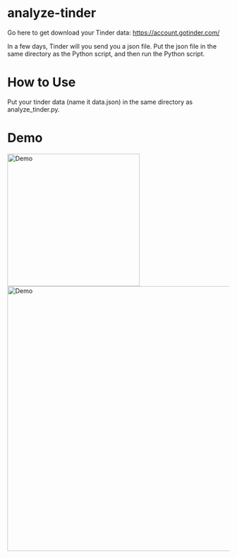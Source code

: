 # analyze-tinder

Go here to get download your Tinder data: https://account.gotinder.com/

In a few days, Tinder will you send you a json file. Put the json file in the same directory as the Python script, and then run the Python script.

# How to Use

Put your tinder data (name it data.json) in the same directory as analyze_tinder.py.

# Demo

<img src='https://i.imgur.com/v9ZcOJf.png' width='300' alt='Demo'/>
<img src='https://i.imgur.com/gyf1JPa.png' width='600' alt='Demo'/>
